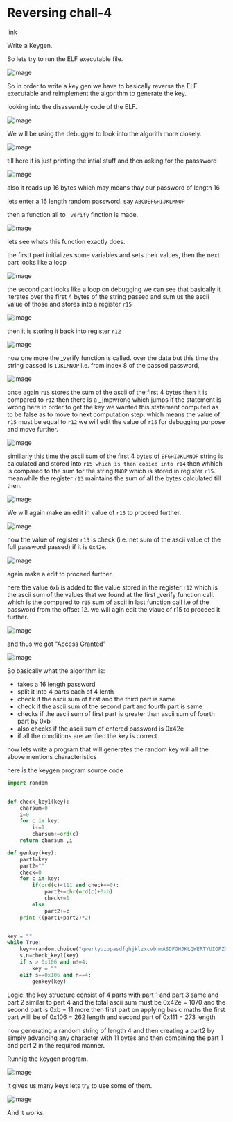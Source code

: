 # Reversing chall-4

[link]()

Write a Keygen.

So lets try to run the ELF executable file.

![image](https://github.com/nikunjagarwal17/CSOC-IITBHU/assets/144536875/a7fc370d-4108-4bd6-a78a-e98370cd3ce0)

So in order to write a key gen we have to basically reverse the ELF executable and reimplement the algorithm to generate the key.

looking into the disassembly code of the ELF.

![image](https://github.com/nikunjagarwal17/CSOC-IITBHU/assets/144536875/f8abe57b-360c-4bf3-a404-bbfe1dd380d1)

We will be using the debugger to look into the algorith more closely.

![image](https://github.com/nikunjagarwal17/CSOC-IITBHU/assets/144536875/9c1319cc-f363-4117-9b14-a61d774908ff)

till here it is just printing the intial stuff and then asking for the paassword 

![image](https://github.com/nikunjagarwal17/CSOC-IITBHU/assets/144536875/5652af45-9ef8-4bc6-948e-d4d4de1d0af1)

also it reads up 16 bytes which may means thay our password of length 16

lets enter a 16 length random password. say ```ABCDEFGHIJKLMNOP```

then a function all to ```_verify``` finction is made.

![image](https://github.com/nikunjagarwal17/CSOC-IITBHU/assets/144536875/d234923d-99de-4baa-893f-d7dd9201445d)

lets see whats this function exactly does.

the firstt part initializes some variables and sets their values, then the next part looks like a loop 

![image](https://github.com/nikunjagarwal17/CSOC-IITBHU/assets/144536875/fd17bb9a-2a00-4c21-ad86-32abae3eeb92)

the second part looks like a loop on debugging we can see that basically it iterates over the first 4 bytes of the string passed and sum us the ascii value of those and stores into a register ```r15```

![image](https://github.com/nikunjagarwal17/CSOC-IITBHU/assets/144536875/4c8a72d3-99e1-44f1-995b-0d18d59381a9)

then it is storing it back into register ```r12```

![image](https://github.com/nikunjagarwal17/CSOC-IITBHU/assets/144536875/51c303e0-2b14-4649-94c8-d0d8b95c9f4b)

now one more the _verify function is called. over the data but this time the string passed is ```IJKLMNOP``` i.e. from index 8 of the passed password,

![image](https://github.com/nikunjagarwal17/CSOC-IITBHU/assets/144536875/e5dd0272-95aa-4a9d-abf7-1fb531349a58)

once again ```r15``` stores the sum of the ascii of the first 4 bytes then it is compared to ```r12``` then there is a _jmpwrong which jumps if the statement is wrong here in order to get the key we wanted this statement computed as to be false as to move to next computation step. which means the value of ```r15``` must be equal to ```r12``` we will edit the value of ```r15``` for debugging purpose and move further.

![image](https://github.com/nikunjagarwal17/CSOC-IITBHU/assets/144536875/f22783ec-7ff5-4e67-9520-055e5e63d57b)


simillarly this time the ascii sum of the first 4 bytes of ```EFGHIJKLMNOP``` string is calculated and stored into ```r15 which is then copied into r14``` then whhich is compared to the sum for the string ```MNOP``` which is stored in register ```r15```.
meanwhile the register ```r13``` maintains the sum of all the bytes calculated till then.

![image](https://github.com/nikunjagarwal17/CSOC-IITBHU/assets/144536875/4f9bb5bc-10d7-4b55-b91d-60a313fb854c)

We will again make an edit in value of ```r15``` to proceed further.

![image](https://github.com/nikunjagarwal17/CSOC-IITBHU/assets/144536875/16d25e63-fc4d-4390-b07d-9befaad5f2fc)

now the value of register ```r13``` is check (i.e. net sum of the ascii value of the full password passed) if it is ```0x42e```.

![image](https://github.com/nikunjagarwal17/CSOC-IITBHU/assets/144536875/29cf61bb-5afd-4d18-8584-60325e9e96c4)

again make a edit to proceed further.

here the value ```0xb``` is added to the value stored in the register ```r12``` which is the ascii sum of the values that we found at the first _verify function call. which is the compared to ```r15``` sum of ascii in last function call i.e of the password from the offset 12. we will agin edit the vlaue of r15 to proceed it further.

![image](https://github.com/nikunjagarwal17/CSOC-IITBHU/assets/144536875/35e6993c-47ab-434c-a80a-add821b1a8c2)

and thus we got "Access Granted"

![image](https://github.com/nikunjagarwal17/CSOC-IITBHU/assets/144536875/6bdcc92e-2fc3-47bc-a810-b206649824f0)

So basically what the algorithm is:

- takes a 16 length password
- split it into 4 parts each of 4 lenth
- check if the ascii sum of first and the third part is same
- check if the ascii sum of the second part and fourth part is same
- checks if the ascii sum of first part is greater than ascii sum of fourth part by 0xb
- also checks if the ascii sum of entered password is 0x42e
- if all the conditions are verified the key is correct

now lets write a program that will generates the random key will all the above mentions characteristics

here is the keygen program source code

```python
import random


def check_key1(key):
	charsum=0
	i=0
	for c in key:
		i+=1
		charsum+=ord(c)
	return charsum ,i

def genkey(key):
	part1=key
	part2=""
	check=0
	for c in key:
		if(ord(c)<111 and check==0):
			part2+=chr(ord(c)+0xb)
			check+=1
		else:
			part2+=c
	print ((part1+part2)*2)


key = ""
while True:
	key+=random.choice("qwertyuiopasdfghjklzxcvbnmASDFGHJKLQWERTYUIOPZXCVBNM1234567890")
	s,n=check_key1(key)
	if s > 0x106 and n!=4:
		key = ""
	elif s==0x106 and n==4:
		genkey(key)
```

Logic:
the key structure consist of 4 parts with part 1 and part 3 same and part 2 similar to part 4 and the total ascii sum must be 0x42e = 1070 and the second part is 0xb = 11 more then first part on applying basic maths the first part willl be of 0x106 = 262 length and second part of 0x111 = 273 length 

now generating a random string of length 4 and then creating a part2 by simply advancing any character with 11 bytes and then combining the part 1 and part 2 in the required manner.

Runnig the keygen program.

![image](https://github.com/nikunjagarwal17/CSOC-IITBHU/assets/144536875/2e07f4ad-5c23-4e4d-a3b1-32789922b02e)

it gives us many keys lets try to use some of them.

![image](https://github.com/nikunjagarwal17/CSOC-IITBHU/assets/144536875/fd9214f7-2a5c-48ab-85ec-7d70635222e5)

And it works.























